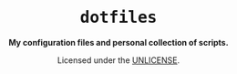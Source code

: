 <div align="center">

<h1 style="border-bottom: none;"><samp>dotfiles</samp></h1>

**My configuration files and personal collection of scripts.**

Licensed under the [UNLICENSE](https://unlicense.org).

</div>
